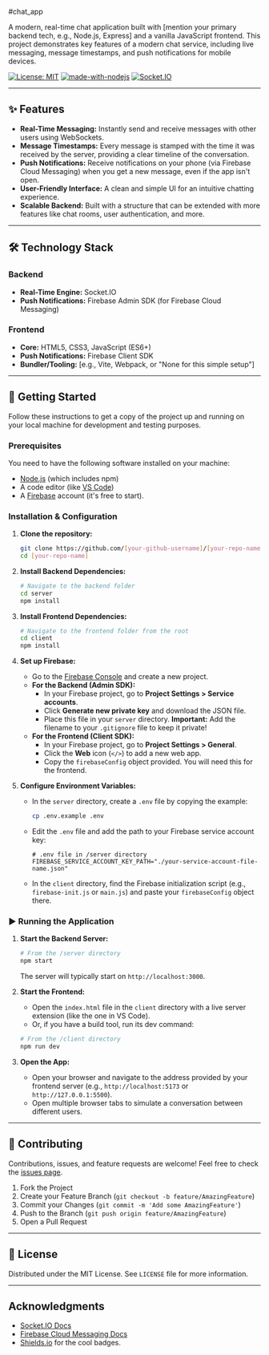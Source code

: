 #chat_app

A modern, real-time chat application built with [mention your primary backend tech, e.g., Node.js, Express] and a vanilla JavaScript frontend. This project demonstrates key features of a modern chat service, including live messaging, message timestamps, and push notifications for mobile devices.

[![License: MIT](https://img.shields.io/badge/License-MIT-yellow.svg)](https://opensource.org/licenses/MIT)
[![made-with-nodejs](https://img.shields.io/badge/Made%20with-Node.js-1f425f.svg)](https://nodejs.org)
[![Socket.IO](https://img.shields.io/badge/Socket.IO-v4-010101?logo=socket.io)](https://socket.io/)

---



## ✨ Features

-   **Real-Time Messaging:** Instantly send and receive messages with other users using WebSockets.
-   **Message Timestamps:** Every message is stamped with the time it was received by the server, providing a clear timeline of the conversation.
-   **Push Notifications:** Receive notifications on your phone (via Firebase Cloud Messaging) when you get a new message, even if the app isn't open.
-   **User-Friendly Interface:** A clean and simple UI for an intuitive chatting experience.
-   **Scalable Backend:** Built with a structure that can be extended with more features like chat rooms, user authentication, and more.

---

## 🛠️ Technology Stack

### Backend
-   **Real-Time Engine:** Socket.IO
-   **Push Notifications:** Firebase Admin SDK (for Firebase Cloud Messaging)

### Frontend
-   **Core:** HTML5, CSS3, JavaScript (ES6+)
-   **Push Notifications:** Firebase Client SDK
-   **Bundler/Tooling:** [e.g., Vite, Webpack, or "None for this simple setup"]

---

## 🚀 Getting Started

Follow these instructions to get a copy of the project up and running on your local machine for development and testing purposes.

### Prerequisites

You need to have the following software installed on your machine:

-   [Node.js](https://nodejs.org/) (which includes npm)
-   A code editor (like [VS Code](https://code.visualstudio.com/))
-   A [Firebase](https://firebase.google.com/) account (it's free to start).

### Installation & Configuration

1.  **Clone the repository:**
    ```sh
    git clone https://github.com/[your-github-username]/[your-repo-name].git
    cd [your-repo-name]
    ```

2.  **Install Backend Dependencies:**
    ```sh
    # Navigate to the backend folder
    cd server
    npm install
    ```

3.  **Install Frontend Dependencies:**
    ```sh
    # Navigate to the frontend folder from the root
    cd client
    npm install
    ```

4.  **Set up Firebase:**
    -   Go to the [Firebase Console](https://console.firebase.google.com/) and create a new project.
    -   **For the Backend (Admin SDK):**
        -   In your Firebase project, go to **Project Settings > Service accounts**.
        -   Click **Generate new private key** and download the JSON file.
        -   Place this file in your `server` directory. **Important:** Add the filename to your `.gitignore` file to keep it private!
    -   **For the Frontend (Client SDK):**
        -   In your Firebase project, go to **Project Settings > General**.
        -   Click the **Web** icon (`</>`) to add a new web app.
        -   Copy the `firebaseConfig` object provided. You will need this for the frontend.

5.  **Configure Environment Variables:**
    -   In the `server` directory, create a `.env` file by copying the example:
        ```sh
        cp .env.example .env
        ```
    -   Edit the `.env` file and add the path to your Firebase service account key:
        ```
        # .env file in /server directory
        FIREBASE_SERVICE_ACCOUNT_KEY_PATH="./your-service-account-file-name.json"
        ```
    -   In the `client` directory, find the Firebase initialization script (e.g., `firebase-init.js` or `main.js`) and paste your `firebaseConfig` object there.

### ▶️ Running the Application

1.  **Start the Backend Server:**
    ```sh
    # From the /server directory
    npm start
    ```
    The server will typically start on `http://localhost:3000`.

2.  **Start the Frontend:**
    -   Open the `index.html` file in the `client` directory with a live server extension (like the one in VS Code).
    -   Or, if you have a build tool, run its dev command:
    ```sh
    # From the /client directory
    npm run dev
    ```

3.  **Open the App:**
    -   Open your browser and navigate to the address provided by your frontend server (e.g., `http://localhost:5173` or `http://127.0.0.1:5500`).
    -   Open multiple browser tabs to simulate a conversation between different users.

---

## 🤝 Contributing

Contributions, issues, and feature requests are welcome! Feel free to check the [issues page](https://github.com/[your-github-username]/[your-repo-name]/issues).

1.  Fork the Project
2.  Create your Feature Branch (`git checkout -b feature/AmazingFeature`)
3.  Commit your Changes (`git commit -m 'Add some AmazingFeature'`)
4.  Push to the Branch (`git push origin feature/AmazingFeature`)
5.  Open a Pull Request

---

## 📝 License

Distributed under the MIT License. See `LICENSE` file for more information.

---

## Acknowledgments

-   [Socket.IO Docs](https://socket.io/docs/v4/)
-   [Firebase Cloud Messaging Docs](https://firebase.google.com/docs/cloud-messaging)
-   [Shields.io](https://shields.io) for the cool badges.
